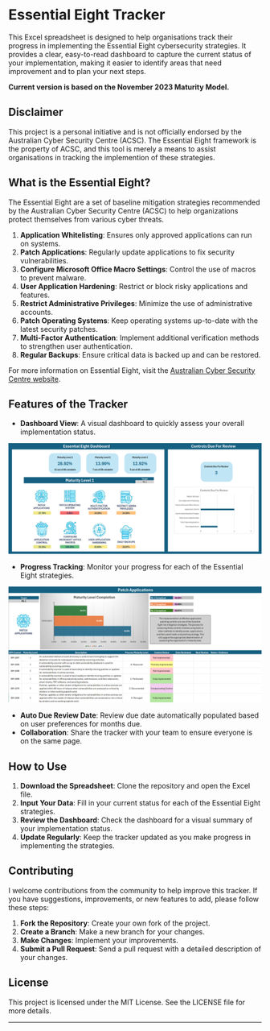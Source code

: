 # Essential Eight Tracker

This Excel spreadsheet is designed to help organisations track their progress in implementing the Essential Eight cybersecurity strategies. It provides a clear, easy-to-read dashboard to capture the current status of your implementation, making it easier to identify areas that need improvement and to plan your next steps.

**Current version is based on the November 2023 Maturity Model.**

## Disclaimer

This project is a personal initiative and is not officially endorsed by the Australian Cyber Security Centre (ACSC). The Essential Eight framework is the property of ACSC, and this tool is merely a means to assist organisations in tracking the implemention of these strategies.

## What is the Essential Eight?

The Essential Eight are a set of baseline mitigation strategies recommended by the Australian Cyber Security Centre (ACSC) to help organizations protect themselves from various cyber threats.

1. **Application Whitelisting**: Ensures only approved applications can run on systems.
2. **Patch Applications**: Regularly update applications to fix security vulnerabilities.
3. **Configure Microsoft Office Macro Settings**: Control the use of macros to prevent malware.
4. **User Application Hardening**: Restrict or block risky applications and features.
5. **Restrict Administrative Privileges**: Minimize the use of administrative accounts.
6. **Patch Operating Systems**: Keep operating systems up-to-date with the latest security patches.
7. **Multi-Factor Authentication**: Implement additional verification methods to strengthen user authentication.
8. **Regular Backups**: Ensure critical data is backed up and can be restored.

For more information on Essential Eight, visit the [Australian Cyber Security Centre website](https://www.cyber.gov.au/resources-business-and-government/essential-cyber-security/essential-eight).

## Features of the Tracker

- **Dashboard View**: A visual dashboard to quickly assess your overall implementation status.

![Dashboard View](assets/Dashboard.png)

- **Progress Tracking**: Monitor your progress for each of the Essential Eight strategies.

![Progress Tracking](assets/PA.png)

- **Auto Due Review Date**: Review due date automatically populated based on user preferences for months due.
- **Collaboration**: Share the tracker with your team to ensure everyone is on the same page.

## How to Use

1. **Download the Spreadsheet**: Clone the repository and open the Excel file.
2. **Input Your Data**: Fill in your current status for each of the Essential Eight strategies.
3. **Review the Dashboard**: Check the dashboard for a visual summary of your implementation status.
4. **Update Regularly**: Keep the tracker updated as you make progress in implementing the strategies.

## Contributing

I welcome contributions from the community to help improve this tracker. If you have suggestions, improvements, or new features to add, please follow these steps:

1. **Fork the Repository**: Create your own fork of the project.
2. **Create a Branch**: Make a new branch for your changes.
3. **Make Changes**: Implement your improvements.
4. **Submit a Pull Request**: Send a pull request with a detailed description of your changes.

## License

This project is licensed under the MIT License. See the LICENSE file for more details.

---
